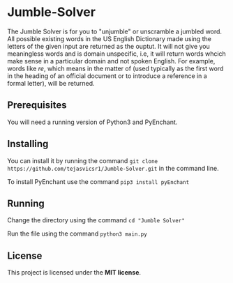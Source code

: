 # Jumble-Solver

The Jumble Solver is for you to "unjumble" or unscramble a jumbled word. All possible existing words in the US English Dictionary made using the letters of the given input are returned as the ouptut. It will not give you meaningless words and is domain unspecific, i.e, it will return words whcich make sense in a particular domain and not spoken English. For example, words like *re*, which means in the matter of (used typically as the first word in the heading of an official document or to introduce a reference in a formal letter), will be returned.


## Prerequisites 

You will need a running version of Python3 and PyEnchant.


## Installing

You can install it by running the command `git clone https://github.com/tejasvicsr1/Jumble-Solver.git` in the command line.

To install PyEnchant use the command `pip3 install pyEnchant`


## Running

Change the directory using the command `cd "Jumble Solver"`

Run the file using the command `python3 main.py`


## License

This project is licensed under the **MIT license**. 
